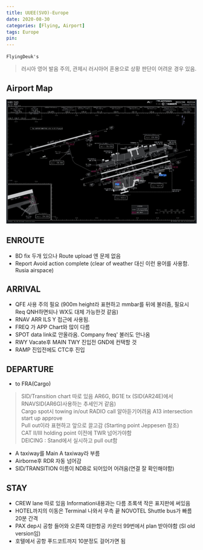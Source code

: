 ```yaml
---
title: UUEE(SVO)-Europe
date: 2020-08-30
categories: [Flying, Airport]
tags: Europe
pin:
---
```

`FlyingDeuk's`
>러시아 영어 발음 주의, 관제시 러시아어 혼용으로 상황 판단이 어려운 경우 있음.

## Airport Map
![svo](/img/flying/airport/svo_ap.jpg)

## ENROUTE
- BD fix 두개 있으나 Route upload 엔 문제 없음
- Report Avoid action complete (clear of weather 대신 이런 용어를 사용함. Rusia airspace)

## ARRIVAL
- QFE 사용 주의 필요 (900m height라 표현하고 mmbar를 뒤에 불러줌, 필요시 Req QNH하면되나 WX도 대체 가능한것 같음)
- RNAV ARR ILS Y 접근에 사용됨.
- FREQ 가 APP Chart와 많이 다름
- SPOT data link로 안올라옴. Company freq' 불러도 안나옴
- RWY Vacate후 MAIN TWY 진입전 GND에 컨택할 것
- RAMP 진입전에도 CTC후 진입



## DEPARTURE
- to FRA(Cargo)
>SID/Transition chart 따로 있음 AR6G, BG1E tx (SID(AR24E)에서 RNAVSID(AR6G)사용하는 추세인거 같음) <br>
Cargo spot시 towing in/out RADIO call 알아듣기어려움 A13 intersection start up approve <br>
Pull out이라 표현하고 앞으로 끌고감 (Starting point Jeppesen 참조)<br>
CAT II/III holding point 이전에 TWR 넘어가야함 <br>
DEICING : Stand에서 실시하고 pull out함
- A taxiway를 Main A taxiway라 부름
- Airborne후 RDR 자동 넘어감
- SID/TRANSITION 이름이 NDB로 되어있어 어려움(연결 잘 확인해야함)

## STAY
- CREW lane 따로 있음 Information내용과는 다름 초록색 작은 표지판에 써있음
- HOTEL까지의 이동은 Terminal 나와서 우측 끝 NOVOTEL Shuttle bus가 빠름 20분 간격
- PAX dep시 공항 들어와 오른쪽 대한항공 카운터 99번에서 plan 받아야함 (SI old version임)
- 호텔에서 공항 푸드코트까지 10분정도 걸어가면 됨
